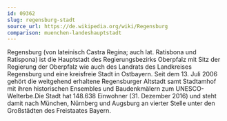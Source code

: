```yaml
---
id: 09362
slug: regensburg-stadt
source_url: https://de.wikipedia.org/wiki/Regensburg
comparison: muenchen-landeshauptstadt
---
```


Regensburg (von lateinisch Castra Regina; auch lat. Ratisbona und Ratispona) ist die Hauptstadt des Regierungsbezirks Oberpfalz mit Sitz der Regierung der Oberpfalz wie auch des Landrats des Landkreises Regensburg und eine kreisfreie Stadt in Ostbayern. Seit dem 13. Juli 2006 gehört die weitgehend erhaltene Regensburger Altstadt samt Stadtamhof mit ihren historischen Ensembles und Baudenkmälern zum UNESCO-Welterbe.Die Stadt hat 148.638 Einwohner (31. Dezember 2016) und steht damit nach München, Nürnberg und Augsburg an vierter Stelle unter den Großstädten des Freistaates Bayern.

